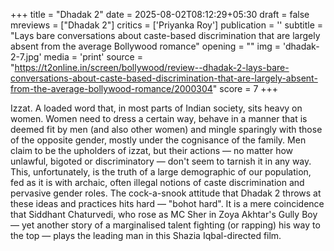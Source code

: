 +++
title = "Dhadak 2"
date = 2025-08-02T08:12:29+05:30
draft = false
mreviews = ["Dhadak 2"]
critics = ['Priyanka Roy']
publication = ''
subtitle = "Lays bare conversations about caste-based discrimination that are largely absent from the average Bollywood romance"
opening = ""
img = 'dhadak-2-7.jpg'
media = 'print'
source = "https://t2online.in/screen/bollywood/review--dhadak-2-lays-bare-conversations-about-caste-based-discrimination-that-are-largely-absent-from-the-average-bollywood-romance/2000304"
score = 7
+++

Izzat. A loaded word that, in most parts of Indian society, sits heavy on women. Women need to dress a certain way, behave in a manner that is deemed fit by men (and also other women) and mingle sparingly with those of the opposite gender, mostly under the cognisance of the family. Men claim to be the upholders of izzat, but their actions — no matter how unlawful, bigoted or discriminatory — don't seem to tarnish it in any way. This, unfortunately, is the truth of a large demographic of our population, fed as it is with archaic, often illegal notions of caste discrimination and pervasive gender roles. The cock-a-snook attitude that Dhadak 2 throws at these ideas and practices hits hard — "bohot hard". It is a mere coincidence that Siddhant Chaturvedi, who rose as MC Sher in Zoya Akhtar's Gully Boy — yet another story of a marginalised talent fighting (or rapping) his way to the top — plays the leading man in this Shazia Iqbal-directed film.
